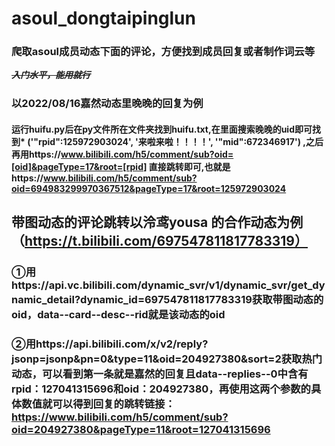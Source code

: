 # asoul_dongtaipinglun
### 爬取asoul成员动态下面的评论，方便找到成员回复或者制作词云等
~~***入门水平，能用就行***~~
### 以2022/08/16嘉然动态里晚晚的回复为例
#### 运行huifu.py后在py文件所在文件夹找到huifu.txt,在里面搜索晚晚的uid即可找到* ('"rpid":125972903024', '来啦来啦！！！！', '"mid":672346917') ,之后再用https://www.bilibili.com/h5/comment/sub?oid=[oid]&pageType=17&root=[rpid] 直接跳转即可,也就是https://www.bilibili.com/h5/comment/sub?oid=694983299970367512&pageType=17&root=125972903024

## 带图动态的评论跳转以泠鸢yousa 的合作动态为例（https://t.bilibili.com/697547811817783319）
### ①用https://api.vc.bilibili.com/dynamic_svr/v1/dynamic_svr/get_dynamic_detail?dynamic_id=697547811817783319获取带图动态的oid，data--card--desc--rid就是该动态的oid
### ②用https://api.bilibili.com/x/v2/reply?jsonp=jsonp&pn=0&type=11&oid=204927380&sort=2获取热门动态，可以看到第一条就是嘉然的回复且data--replies--0中含有rpid：127041315696和oid：204927380，再使用这两个参数的具体数值就可以得到回复的跳转链接：https://www.bilibili.com/h5/comment/sub?oid=204927380&pageType=11&root=127041315696
